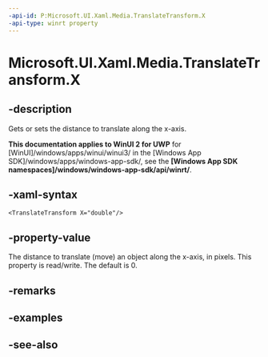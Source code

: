 ```yaml
---
-api-id: P:Microsoft.UI.Xaml.Media.TranslateTransform.X
-api-type: winrt property
---
```


<!-- Property syntax
public double X { get;  set; }
-->

# Microsoft.UI.Xaml.Media.TranslateTransform.X

## -description
Gets or sets the distance to translate along the x-axis.

**This documentation applies to WinUI 2 for UWP** for [WinUI]/windows/apps/winui/winui3/ in the [Windows App SDK]/windows/apps/windows-app-sdk/, see the **[Windows App SDK namespaces]/windows/windows-app-sdk/api/winrt/**.

## -xaml-syntax
```xaml
<TranslateTransform X="double"/>
```


## -property-value
The distance to translate (move) an object along the x-axis, in pixels. This property is read/write. The default is 0.

## -remarks

## -examples

## -see-also

